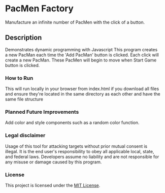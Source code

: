 # PacMen Factory
Manufacture an infinite number of PacMen with the click of a button.



## Description
Demonstrates dynamic programming with Javascript
This program creates a new PacMan each time the 'Add PacMan' button is clicked. Each click will create a new PacMan. These PacMen will begin to move when Start Game button is clicked.


### How to Run
This will run locally in your browser from index.html if you download all files and ensure they're located in the same directory as each other and have the same file structure 

### Planned Future Improvements
Add color and style components such as a random color function.


### Legal disclaimer
Usage of this tool for attacking targets without prior mutual consent is illegal. It is the end user's responsibility to obey all applicable local, state, and federal laws. Developers assume no liability and are not responsible for any misuse or damage caused by this program.

### License
This project is licensed under the [MIT License](LICENSE).
